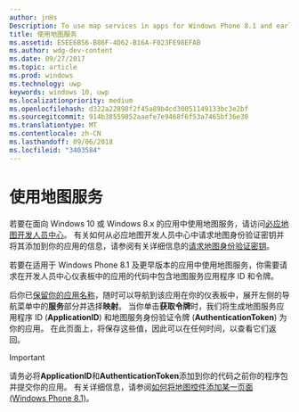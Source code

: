 ```yaml
---
author: jnHs
Description: To use map services in apps for Windows Phone 8.1 and earlier, you need a map service application ID and a token to include in your app's code. You can get this token in the Dev Center dashboard.
title: 使用地图服务
ms.assetid: E5EE6B56-B86F-4D62-B16A-F023FE98EFAB
ms.author: wdg-dev-content
ms.date: 09/27/2017
ms.topic: article
ms.prod: windows
ms.technology: uwp
keywords: windows 10, uwp
ms.localizationpriority: medium
ms.openlocfilehash: d322a22898f2f45a89b4cd30051149133bc3e2bf
ms.sourcegitcommit: 914b38559852aaefe7e9468f6f53a7465bf36e30
ms.translationtype: MT
ms.contentlocale: zh-CN
ms.lasthandoff: 09/06/2018
ms.locfileid: "3403584"
---
```

# <a name="use-map-services"></a>使用地图服务

若要在面向 Windows 10 或 Windows 8.x 的应用中使用地图服务，请访问[必应地图开发人员中心](http://go.microsoft.com/fwlink/p/?LinkId=614880)。 有关如何从必应地图开发人员中心中请求地图身份验证密钥并将其添加到你的应用的信息，请参阅有关详细信息的[请求地图身份验证密钥](../maps-and-location/authentication-key.md)。 

若要在适用于 Windows Phone 8.1 及更早版本的应用中使用地图服务，你需要请求在开发人员中心仪表板中的应用的代码中包含地图服务应用程序 ID 和令牌。

后你已[保留你的应用名称](create-your-app-by-reserving-a-name.md)，随时可以导航到该应用在你的仪表板中，展开左侧的导航菜单中的**服务**部分并选择**映射**。 当你单击**获取令牌**时，我们将生成地图服务应用程序 ID (**ApplicationID**) 和地图服务身份验证令牌 (**AuthenticationToken**) 为你的应用。 在此页面上，将保存这些值，因此可以在任何时间，以查看它们返回。

> [!IMPORTANT]
> 请务必将**ApplicationID**和**AuthenticationToken**添加到你的代码之前你的程序包并提交你的应用。 有关详细信息，请参阅[如何将地图控件添加某一页面 (Windows Phone 8.1)](http://go.microsoft.com/fwlink/p/?LinkId=614882)。

 

 




